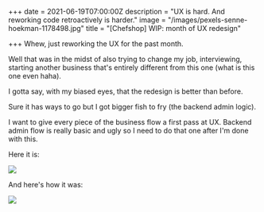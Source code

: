+++
date = 2021-06-19T07:00:00Z
description = "UX is hard. And reworking code retroactively is harder."
image = "/images/pexels-senne-hoekman-1178498.jpg"
title = "[Chefshop] WIP: month of UX redesign"

+++
Whew, just reworking the UX for the past month.

Well that was in the midst of also trying to change my job, interviewing, starting another business that's entirely different from this one (what is this one even haha).

I gotta say, with my biased eyes, that the redesign is better than before.

Sure it has ways to go but I got bigger fish to fry (the backend admin logic).

I want to give every piece of the business flow a first pass at UX. Backend admin flow is really basic and ugly so I need to do that one after I'm done with this.

Here it is:

![](/images/screen-shot-2021-06-19-at-11-03-32-pm.png)

And here's how it was:

![](/images/screen-shot-2021-06-19-at-11-03-58-pm.png)